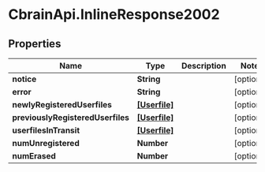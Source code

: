 # CbrainApi.InlineResponse2002

## Properties
Name | Type | Description | Notes
------------ | ------------- | ------------- | -------------
**notice** | **String** |  | [optional] 
**error** | **String** |  | [optional] 
**newlyRegisteredUserfiles** | [**[Userfile]**](Userfile.md) |  | [optional] 
**previouslyRegisteredUserfiles** | [**[Userfile]**](Userfile.md) |  | [optional] 
**userfilesInTransit** | [**[Userfile]**](Userfile.md) |  | [optional] 
**numUnregistered** | **Number** |  | [optional] 
**numErased** | **Number** |  | [optional] 


